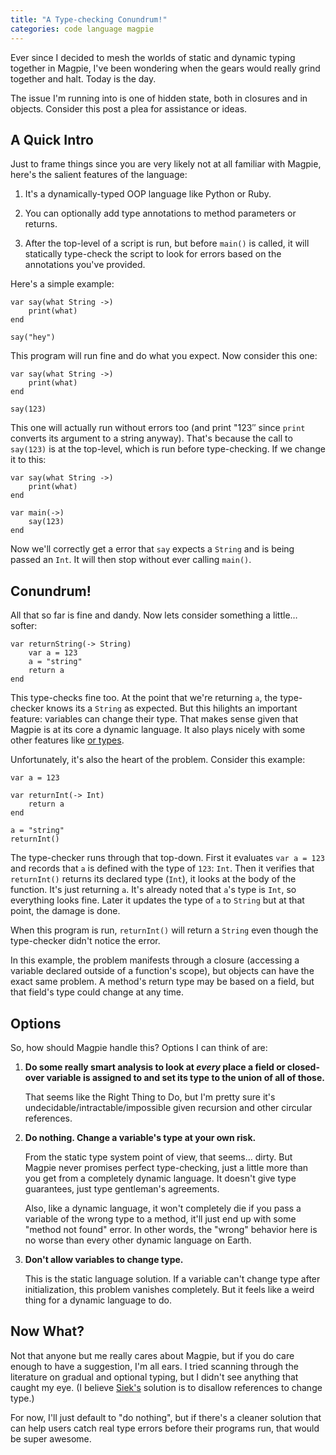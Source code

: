 ```yaml
---
title: "A Type-checking Conundrum!"
categories: code language magpie
---
```


Ever since I decided to mesh the worlds of static and dynamic typing together
in Magpie, I've been wondering when the gears would really grind together and
halt. Today is the day.

The issue I'm running into is one of hidden state, both in closures and in
objects. Consider this post a plea for assistance or ideas.

## A Quick Intro

Just to frame things since you are very likely not at all familiar with
Magpie, here's the salient features of the language:

  1. It's a dynamically-typed OOP language like Python or Ruby.

  2. You can optionally add type annotations to method parameters or returns.

  3. After the top-level of a script is run, but before `main()` is called, it will statically type-check the script to look for errors based on the annotations you've provided.

Here's a simple example:

```magpie
var say(what String ->)
    print(what)
end

say("hey")
```

This program will run fine and do what you expect. Now consider this one:

```magpie
var say(what String ->)
    print(what)
end

say(123)
```

This one will actually run without errors too (and print "123″ since `print`
converts its argument to a string anyway). That's because the call to
`say(123)` is at the top-level, which is run before type-checking. If we
change it to this:

```magpie
var say(what String ->)
    print(what)
end

var main(->)
    say(123)
end
```

Now we'll correctly get a error that `say` expects a `String` and is being
passed an `Int`. It will then stop without ever calling `main()`.

## Conundrum!

All that so far is fine and dandy. Now lets consider something a little…
softer:

```magpie
var returnString(-> String)
    var a = 123
    a = "string"
    return a
end
```

This type-checks fine too. At the point that we're returning `a`, the type-
checker knows its a `String` as expected. But this hilights an important
feature: variables can change their type. That makes sense given that Magpie
is at its core a dynamic language. It also plays nicely with some other
features like [or types](http://journal.stuffwithstuff.com/2010/08/23/void-null-maybe-and-nothing/).

Unfortunately, it's also the heart of the problem. Consider this example:

```magpie
var a = 123

var returnInt(-> Int)
    return a
end

a = "string"
returnInt()
```

The type-checker runs through that top-down. First it evaluates `var a = 123`
and records that `a` is defined with the type of `123`: `Int`. Then it
verifies that `returnInt()` returns its declared type (`Int`), it looks at the
body of the function. It's just returning `a`. It's already noted that `a`'s
type is `Int`, so everything looks fine. Later it updates the type of `a` to
`String` but at that point, the damage is done.

When this program is run, `returnInt()` will return a `String` even though the
type-checker didn't notice the error.

In this example, the problem manifests through a closure (accessing a variable
declared outside of a function's scope), but objects can have the exact same
problem. A method's return type may be based on a field, but that field's type
could change at any time.

## Options

So, how should Magpie handle this? Options I can think of are:

1.  **Do some really smart analysis to look at *every* place a field or
    closed-over variable is assigned to and set its type to the union of all of those.**

    That seems like the Right Thing to Do, but I'm pretty sure it's
    undecidable/intractable/impossible given recursion and other circular
    references.

2.  **Do nothing. Change a variable's type at your own risk.**

    From the static type system point of view, that seems… dirty. But Magpie
    never promises perfect type-checking, just a little more than you get from a
    completely dynamic language. It doesn't give type guarantees, just type
    gentleman's agreements.

    Also, like a dynamic language, it won't completely die if you pass a variable of the wrong type to a method, it'll just end up with some "method not found" error. In other words, the "wrong" behavior here is no worse than every other dynamic language on Earth.

3.  **Don't allow variables to change type.**

    This is the static language solution. If a variable can't change type after
    initialization, this problem vanishes completely. But it feels like a weird
    thing for a dynamic language to do.

## Now What?

Not that anyone but me really cares about Magpie, but if you do care enough to
have a suggestion, I'm all ears. I tried scanning through the literature on
gradual and optional typing, but I didn't see anything that caught my eye. (I
believe [Siek's](http://ecee.colorado.edu/~siek/gradualtyping.html) solution is to disallow references to change type.)

For now, I'll just default to "do nothing", but if there's a cleaner solution
that can help users catch real type errors before their programs run, that
would be super awesome.
